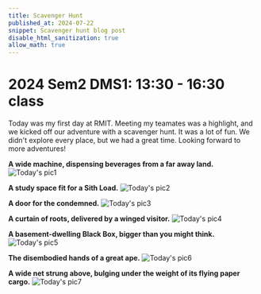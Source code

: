 ```yaml
---
title: Scavenger Hunt
published_at: 2024-07-22
snippet: Scavenger hunt blog post
disable_html_sanitization: true
allow_math: true
---
```


# 2024 Sem2 DMS1: 13:30 - 16:30 class

Today was my first day at RMIT. Meeting my teamates was a highlight, and we kicked off our adventure with a scavenger hunt. It was a lot of fun. We didn't explore every place, but we had a great time. Looking forward to more adventures!

**A wide machine, dispensing beverages from a far away land.**
![Today's pic1](1.jpg)

**A study space fit for a Sith Load.**
![Today's pic2](2.jpg)

**A door for the condemned.**
![Today's pic3](3.jpg)

**A curtain of roots, delivered by a winged visitor.**
![Today's pic4](4.jpg)

**A basement-dwelling Black Box, bigger than you might think.**
![Today's pic5](5.jpg)

**The disembodied hands of a great ape.**
![Today's pic6](6.jpg)

**A wide net strung above, bulging under the weight of its flying paper cargo.**
![Today's pic7](7.jpg)










